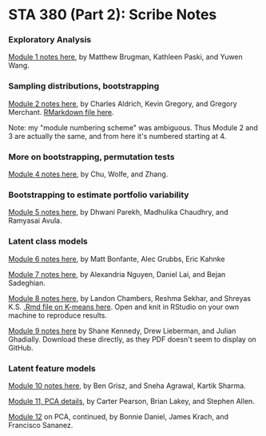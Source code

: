 # STA 380 (Part 2): Scribe Notes

### Exploratory Analysis

[Module 1 notes here](https://github.com/MatthewBrugman/July-30-Scribe-Notes/blob/master/July30Notes.md), by Matthew Brugman, Kathleen Paski, and Yuwen Wang.


### Sampling distributions, bootstrapping

[Module 2 notes here](ScribeNotes_Module2.pdf), by Charles Aldrich, Kevin Gregory, and Gregory Merchant.  [RMarkdown file here](ScribeNotes_Module2.Rmd).

Note: my "module numbering scheme" was ambiguous.  Thus Module 2 and 3 are actually the same, and from here it's numbered starting at 4.


### More on bootstrapping, permutation tests

[Module 4 notes here](https://github.com/mzhang07/mzhang/blob/master/Scribe_Notes_Module%204_Chu_Wolfe_Zhang.pdf), by Chu, Wolfe, and Zhang.


### Bootstrapping to estimate portfolio variability

[Module 5 notes here](https://github.com/madhulika189/MSBA_STA380/blob/master/Avula_Chaudhry_Parekh_ScribeNotes_Module5.pdf), by Dhwani Parekh, Madhulika Chaudhry, and Ramyasai Avula.


### Latent class models

[Module 6 notes here](https://github.com/amacgrubbs/My-Stats-Class/blob/master/Predictive%20Modeling%20Scribe%20Notes%208_3_2015%20Session%20%232.pdf), by Matt Bonfante, Alec Grubbs, Eric Kahnke

[Module 7 notes here](https://github.com/BejanSadeghian/STA380/blob/master/RMarkdown%20(1).Rmd), by Alexandria Nguyen, Daniel Lai, and Bejan Sadeghian.

[Module 8 notes here](https://github.com/lmc5190/homework/blob/master/ScribeNotes.pdf), by Landon Chambers, Reshma Sekhar, and Shreyas K.S. [.Rmd file on K-means here](https://github.com/shreyas-ks/ScribeNotes/blob/master/Clustering%20Walkthrough.Rmd).  Open and knit in RStudio on your own machine to reproduce results.

[Module 9 notes here](https://github.com/julianghadially/Predictive-Modeling/blob/master/Module%209%208-5-15.pdf) by Shane Kennedy, Drew Lieberman, and Julian Ghadially.  Download these directly, as they PDF doesn't seem to display on GitHub.

### Latent feature models


[Module 10 notes here](https://github.com/bengrisz/STA380/blob/master/Scribe_Notes_Module10_Grisz_Agrawal_Sharma.pdf), by Ben Grisz, and Sneha Agrawal, Kartik Sharma.

[Module 11, PCA details](https://github.com/carterpearson12/Module11Scribe/blob/master/Pearson-Lakey-Allen-Module%2011%20Scribing.Rmd), by Carter Pearson, Brian Lakey, and Stephen Allen.

[Module 12](https://github.com/jck2156/STA380/blob/master/2015_08_06_ScribeNotes.pdf) on PCA, continued, by Bonnie Daniel, James Krach, and Francisco Sananez.



